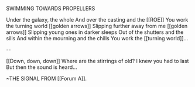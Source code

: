 SWIMMING TOWARDS PROPELLERS

Under the galaxy, the whole
And over the casting and the [[ROE]]
You work the turning world
[[golden arrows]]
Slipping further away from me
[[golden arrows]]
Slipping young ones in darker sleeps
Out of the shutters and the sills
And within the mourning and the chills
You work the [[turning world]]...

--

[[Down, down, down]]
Where are the stirrings of old?
I knew you had to last
But then the sound is heard...

~THE SIGNAL FROM [[Forum A]].